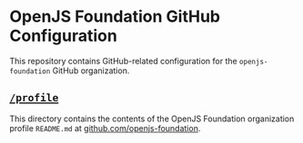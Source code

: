 # OpenJS Foundation GitHub Configuration

This repository contains GitHub-related configuration for the `openjs-foundation` GitHub organization.

## [`/profile`](./profile/README.md)

This directory contains the contents of the OpenJS Foundation organization profile `README.md` at [github.com/openjs-foundation](https://github.com/openjs-foundation).
